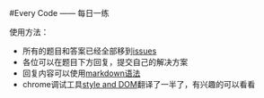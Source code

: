 #Every Code —— 每日一练

使用方法：
- 所有的题目和答案已经全部移到[issues](https://github.com/nunnly/everycode/issues)
- 各位可以在题目下方回复，提交自己的解决方案
- 回复内容可以使用[markdown语法](http://wowubuntu.com/markdown/)
- chrome调试工具[style and DOM](chrome-dev/styleAndDOM.md)翻译了一半了，有兴趣的可以看看